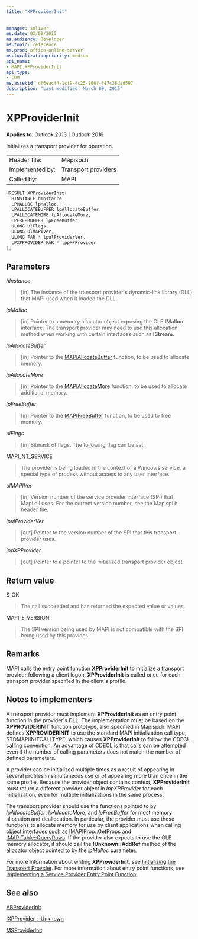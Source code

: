 ```yaml
---
title: "XPProviderInit"
 
 
manager: soliver
ms.date: 03/09/2015
ms.audience: Developer
ms.topic: reference
ms.prod: office-online-server
ms.localizationpriority: medium
api_name:
- MAPI.XPProviderInit
api_type:
- COM
ms.assetid: df6eacf4-1cf9-4c25-806f-f87c38dad597
description: "Last modified: March 09, 2015"
---
```


# XPProviderInit

  
  
**Applies to**: Outlook 2013 | Outlook 2016 
  
Initializes a transport provider for operation.
  
|||
|:-----|:-----|
|Header file:  <br/> |Mapispi.h  <br/> |
|Implemented by:  <br/> |Transport providers  <br/> |
|Called by:  <br/> |MAPI  <br/> |
   
```cpp
HRESULT XPProviderInit(
  HINSTANCE hInstance,
  LPMALLOC lpMalloc,
  LPALLOCATEBUFFER lpAllocateBuffer,
  LPALLOCATEMORE lpAllocateMore,
  LPFREEBUFFER lpFreeBuffer,
  ULONG ulFlags,
  ULONG ulMAPIVer,
  ULONG FAR * lpulProviderVer,
  LPXPPROVIDER FAR * lppXPProvider
);
```

## Parameters

 _hInstance_
  
> [in] The instance of the transport provider's dynamic-link library (DLL) that MAPI used when it loaded the DLL.
    
 _lpMalloc_
  
> [in] Pointer to a memory allocator object exposing the OLE **IMalloc** interface. The transport provider may need to use this allocation method when working with certain interfaces such as **IStream**. 
    
 _lpAllocateBuffer_
  
> [in] Pointer to the [MAPIAllocateBuffer](mapiallocatebuffer.md) function, to be used to allocate memory. 
    
 _lpAllocateMore_
  
> [in] Pointer to the [MAPIAllocateMore](mapiallocatemore.md) function, to be used to allocate additional memory. 
    
 _lpFreeBuffer_
  
> [in] Pointer to the [MAPIFreeBuffer](mapifreebuffer.md) function, to be used to free memory. 
    
 _ulFlags_
  
> [in] Bitmask of flags. The following flag can be set:
    
MAPI_NT_SERVICE 
  
> The provider is being loaded in the context of a Windows service, a special type of process without access to any user interface. 
    
 _ulMAPIVer_
  
> [in] Version number of the service provider interface (SPI) that Mapi.dll uses. For the current version number, see the Mapispi.h header file. 
    
 _lpulProviderVer_
  
> [out] Pointer to the version number of the SPI that this transport provider uses. 
    
 _lppXPProvider_
  
> [out] Pointer to a pointer to the initialized transport provider object.
    
## Return value

S_OK 
  
> The call succeeded and has returned the expected value or values. 
    
MAPI_E_VERSION 
  
> The SPI version being used by MAPI is not compatible with the SPI being used by this provider.
    
## Remarks

MAPI calls the entry point function **XPProviderInit** to initialize a transport provider following a client logon. **XPProviderInit** is called once for each transport provider specified in the client's profile. 
  
## Notes to implementers

A transport provider must implement **XPProviderInit** as an entry point function in the provider's DLL. The implementation must be based on the **XPPROVIDERINIT** function prototype, also specified in Mapispi.h. MAPI defines **XPPROVIDERINIT** to use the standard MAPI initialization call type, STDMAPIINITCALLTYPE, which causes **XPProviderInit** to follow the CDECL calling convention. An advantage of CDECL is that calls can be attempted even if the number of calling parameters does not match the number of defined parameters. 
  
A provider can be initialized multiple times as a result of appearing in several profiles in simultaneous use or of appearing more than once in the same profile. Because the provider object contains context, **XPProviderInit** must return a different provider object in  _lppXPProvider_ for each initialization, even for multiple initializations in the same process. 
  
The transport provider should use the functions pointed to by  _lpAllocateBuffer_,  _lpAllocateMore_, and  _lpFreeBuffer_ for most memory allocation and deallocation. In particular, the provider must use these functions to allocate memory for use by client applications when calling object interfaces such as [IMAPIProp::GetProps](imapiprop-getprops.md) and [IMAPITable::QueryRows](imapitable-queryrows.md). If the provider also expects to use the OLE memory allocator, it should call the **IUnknown::AddRef** method of the allocator object pointed to by the  _lpMalloc_ parameter. 
  
For more information about writing **XPProviderInit**, see [Initializing the Transport Provider](initializing-the-transport-provider.md). For more information about entry point functions, see [Implementing a Service Provider Entry Point Function](implementing-a-service-provider-entry-point-function.md). 
  
## See also



[ABProviderInit](abproviderinit.md)
  
[IXPProvider : IUnknown](ixpprovideriunknown.md)
  
[MSProviderInit](msproviderinit.md)

